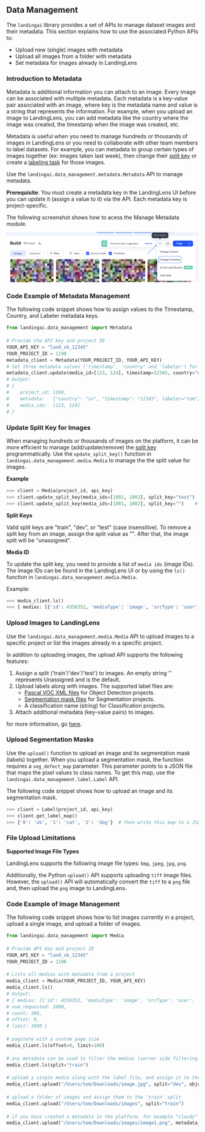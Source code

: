 ## Data Management

The `landingai` library provides a set of APIs to manage dataset images and their metadata.
This section explains how to use the associated Python APIs to:

-   Upload new (single) images with metadata
-   Upload all images from a folder with metadata
-   Set metadata for images already in LandingLens


### Introduction to Metadata

Metadata is additional information you can attach to an image. Every image can be associated with multiple metadata. Each metadata is a key-value pair associated with an image, where key is the metadata name and value is a string that represents the information. For example, when you upload an image to LandingLens, you can add metadata like the country where the image was created, the timestamp when the image was created, etc.

Metadata is useful when you need to manage hundreds or thousands of images in LandingLens or you need to collaborate with other team members to label datasets. For example, you can metadata to group certain types of images together (ex: images taken last week), then change their [split key](https://support.landing.ai/docs/datasets-and-splits) or create a [labeling task](https://support.landing.ai/landinglens/docs/agreement-based-labeling#send-labeling-tasks) for those images.

Use the `landingai.data_management.metadata.Metadata` API to manage metadata.

**Prerequisite**: You must create a metadata key in the LandingLens UI before you can update it (assign a value to it) via the API. Each metadata key is project-specific.

The following screenshot shows how to acess the Manage Metadata module.

![the Metadata Management UI](images/metadata-management-ui.png)

### Code Example of Metadata Management
The following code snippet shows how to assign values to the Timestamp, Country, and Labeler metadata keys.

```python
from landingai.data_management import Metadata

# Provide the API key and project ID
YOUR_API_KEY = "land_sk_12345"
YOUR_PROJECT_ID = 1190
metadata_client = Metadata(YOUR_PROJECT_ID, YOUR_API_KEY)
# Set three metadata values ('timestamp', 'country' and 'labeler') for images with IDs 123 and 124
metadata_client.update(media_id=[123, 124], timestamp=12345, country="us", labeler="tom")
# Output:
# {
#    project_id: 1190,
#    metadata:   {"country": "us", "timestamp": "12345", labeler="tom"},
#    media_ids:  [123, 124]
# }
```

### Update Split Key for Images

When managing hundreds or thousands of images on the platform, it can be more efficient to manage (add/update/remove) the [split key](https://support.landing.ai/docs/datasets-and-splits) programmatically. Use the `update_split_key()` function in `landingai.data_management.media.Media` to manage the the split value for images.

**Example**

```python
>>> client = Media(project_id, api_key)
>>> client.update_split_key(media_ids=[1001, 1002], split_key="test")  # assign split key 'test' for images with IDs 1001 and 1002
>>> client.update_split_key(media_ids=[1001, 1002], split_key="")    # remove split key for images with IDs 1001 and 1002
```

**Split Keys**

Valid split keys are "train", "dev", or "test" (case insensitive).
To remove a split key from an image, assign the split value as "". After that, the image split will be  "unassigned".

**Media ID**

To update the split key, you need to provide a list of `media ids` (image IDs). The image IDs can be found in the LandingLens UI or by using the `ls()` function in `landingai.data_management.media.Media`.

Example:

```python
>>> media_client.ls()
>>> { medias: [{'id': 4358352, 'mediaType': 'image', 'srcType': 'user', 'srcName': 'Michal', 'properties': {'width': 258 'height': 176}, 'name': 'n01443537_501.JPEG', 'uploadTime': '2020-09-15T22:29:01.338Z', 'metadata': {'split': 'train' 'source': 'prod'}, 'media_status': 'raw'}, ...], num_requested: 1000, count: 300, offset: 0, limit: 1000 }
```

### Upload Images to LandingLens

Use the `landingai.data_management.media.Media` API to upload images to a specific project or list the images already in a specific project.

In addition to uploading images, the upload API supports the following features:
1. Assign a split ('train'/'dev'/'test') to images. An empty string '' represents Unassigned and is the default.
2. Upload labels along with images. The supported label files are:
    * [Pascal VOC XML files](https://support.landing.ai/docs/upload-labeled-images-od) for Object Detection projects.
    * [Segmentation mask files](https://support.landing.ai/docs/upload-labeled-images-seg) for Segmentation projects.
    * A classification name (string) for Classification projects.
3. Attach additional metadata (key-value pairs) to images.

for more information, go [here](https://support.landing.ai/landinglens/docs/uploading#upload-images-with-split-and-label-information).


### Upload Segmentation Masks

Use the `upload()` function to upload an image and its segmentation mask (labels) together. When you upload a segmentation mask, the function requires a `seg_defect_map` parameter. This parameter points to a JSON file that maps the pixel values to class names. To get this map, use the `landingai.data_management.label.Label` API.

The following code snippet shows how to upload an image and its segmentation mask.

```python
>>> client = Label(project_id, api_key)
>>> client.get_label_map()
>>> {'0': 'ok', '1': 'cat', '2': 'dog'}  # then write this map to a JSON file locally
```

### File Upload Limitations

**Supported Image File Types**

LandingLens supports the following image file types: `bmp`, `jpeg`, `jpg`, `png`.

Additionally, the Python `upload()` API supports uploading `tiff` image files. However, the `upload()` API will automatically convert the `tiff` to a `png` file and, then upload the `png` image to LandingLens.

### Code Example of Image Management

The following code snippet shows how to list images currently in a project, upload a single image, and upload a folder of images.

```python
from landingai.data_management import Media

# Provide API Key and project ID
YOUR_API_KEY = "land_sk_12345"
YOUR_PROJECT_ID = 1190

# Lists all medias with metadata from a project
media_client = Media(YOUR_PROJECT_ID, YOUR_API_KEY)
media_client.ls()
# Output:
# { medias: [{'id': 4358352, 'mediaType': 'image', 'srcType': 'user', 'srcName': 'Michal', 'properties': {'width': 258, 'height': 176}, 'name': 'n01443537_501.JPEG', 'uploadTime': '2020-09-15T22:29:01.338Z', 'metadata': {'split': 'train', 'source': 'prod'}, 'media_status': 'raw'}, ...],
# num_requested: 1000,
# count: 300,
# offset: 0,
# limit: 1000 }

# paginate with a custom page size
media_client.ls(offset=0, limit=100)

# any metadata can be used to filter the medias (server side filtering)
media_client.ls(split="train")

# upload a single media along with the label file, and assign it to the 'dev' split
media_client.upload("/Users/tom/Downloads/image.jpg", split="dev", object_detection_xml="/Users/tom/Downloads/image.xml")

# upload a folder of images and assign them to the 'train' split
media_client.upload("/Users/tom/Downloads/images", split="train")

# if you have created a metadata in the platform, for example "cloudy" (this is case sensitive), you can also upload a value for that metadata
media_client.upload("/Users/tom/Downloads/images/image1.png", metadata_dict={"cloudy": "true"})
```
